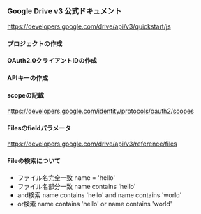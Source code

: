 ### Google Drive v3 公式ドキュメント
https://developers.google.com/drive/api/v3/quickstart/js

#### プロジェクトの作成
#### OAuth2.0クライアントIDの作成
#### APIキーの作成



#### scopeの記載
https://developers.google.com/identity/protocols/oauth2/scopes

#### Filesのfieldパラメータ
https://developers.google.com/drive/api/v3/reference/files

#### Fileの検索について
- ファイル名完全一致
name = 'hello'
- ファイル名部分一致
name contains 'hello'
- and検索
name contains 'hello' and name contains 'world'
- or検索
name contains 'hello' or name contains 'world'